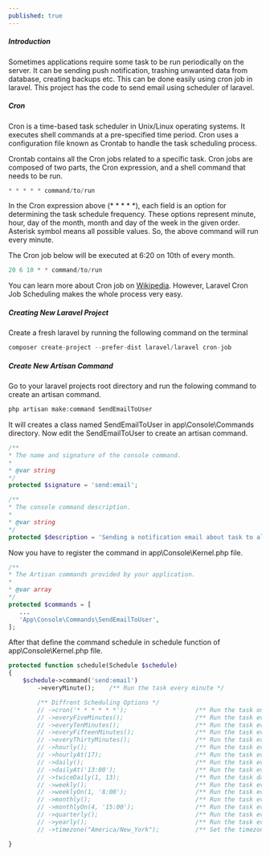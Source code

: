 ```yaml
---
published: true
---
```

##### Introduction

Sometimes applications require some task to be run periodically on the server. It can be sending push notification, trashing unwanted data from database, creating backups etc. This can be done easily using cron job in laravel. This project has the code to send email using scheduler of laravel.

##### Cron

Cron is a time-based task scheduler in Unix/Linux operating systems. It executes shell commands at a pre-specified time period. Cron uses a configuration file known as Crontab to handle the task scheduling process.

Crontab contains all the Cron jobs related to a specific task. Cron jobs are composed of two parts, the Cron expression, and a shell command that needs to be run.

```php
* * * * * command/to/run
```

In the Cron expression above (* * * * *), each field is an option for determining the task schedule frequency. These options represent minute, hour, day of the month, month and day of the week in the given order. Asterisk symbol means all possible values. So, the above command will run every minute.

The Cron job below will be executed at 6:20 on 10th of every month.

```php
20 6 10 * * command/to/run
```

You can learn more about Cron job on <a href="https://en.wikipedia.org/wiki/Cron" target="_blank">Wikipedia</a>. However, Laravel Cron Job Scheduling makes the whole process very easy.

##### Creating New Laravel Project

Create a fresh laravel by running the following command on the terminal

```php
composer create-project --prefer-dist laravel/laravel cron-job
```

##### Create New Artisan Command

Go to your laravel projects root directory and run the folowing command to create an artisan command.

```php
php artisan make:command SendEmailToUser
```

It will creates a class named SendEmailToUser in app\Console\Commands directory. Now edit the SendEmailToUser to create an artisan command.

```php
/**
* The name and signature of the console command.
*
* @var string
*/
protected $signature = 'send:email';

/**
* The console command description.
*
* @var string
*/
protected $description = 'Sending a notification email about task to all users';
```

Now you have to register the command in app\Console\Kernel.php file.

```php
/**
* The Artisan commands provided by your application.
*
* @var array
*/
protected $commands = [
   ...
   'App\Console\Commands\SendEmailToUser',
];
```

After that define the command schedule in schedule function of app\Console\Kernel.php file.

```php
protected function schedule(Schedule $schedule)
{
    $schedule->command('send:email')
        ->everyMinute();    /** Run the task every minute */

        /** Diffrent Scheduling Options */
        // ->cron('* * * * * *'); 	                /** Run the task on a custom Cron schedule */
        // ->everyFiveMinutes();                    /** Run the task every five minutes */
        // ->everyTenMinutes();                     /** Run the task every ten minutes */
        // ->everyFifteenMinutes();                 /** Run the task every fifteen minutes */
        // ->everyThirtyMinutes();                  /** Run the task every thirty minutes */
        // ->hourly();                              /** Run the task every hour */
        // ->hourlyAt(17);                          /** Run the task every hour at 17 mins past the hour */
        // ->daily();                               /** Run the task every day at midnight */
        // ->dailyAt('13:00');                      /** Run the task every day at 13:00 */
        // ->twiceDaily(1, 13);                     /** Run the task daily at 1:00 & 13:00 */
        // ->weekly();                              /** Run the task every week */
        // ->weeklyOn(1, '8:00');                   /** Run the task every week on Tuesday at 8:00 */
        // ->monthly();                             /** Run the task every month */
        // ->monthlyOn(4, '15:00');                 /** Run the task every month on the 4th at 15:00 */
        // ->quarterly();                           /** Run the task every quarter */
        // ->yearly();                              /** Run the task every year */
        // ->timezone("America/New_York");          /** Set the timezone */

}
```